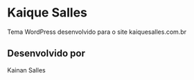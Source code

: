 # Kaique Salles

Tema WordPress desenvolvido para o site kaiquesalles.com.br

## Desenvolvido por

Kainan Salles